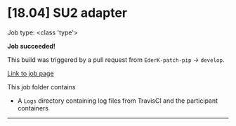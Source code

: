 # [18.04] SU2 adapter

Job type: <class 'type'>



**Job succeeded!**



This build was triggered by a pull request from `EderK-patch-pip` → `develop`.



[Link to job page]({[job_link]})


This job folder contains
- A `Logs` directory containing log files from TravisCI and the participant containers


---

